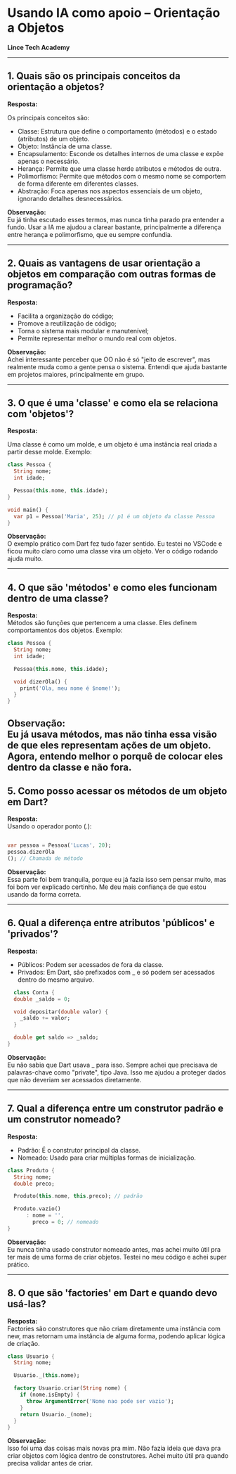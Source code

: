 # Usando IA como apoio – Orientação a Objetos

**Lince Tech Academy**

---

## 1. Quais são os principais conceitos da orientação a objetos?

**Resposta:**

Os principais conceitos são:

- Classe: Estrutura que define o comportamento (métodos) e o estado (atributos) de um objeto.
- Objeto: Instância de uma classe.
- Encapsulamento: Esconde os detalhes internos de uma classe e expõe apenas o necessário.
- Herança: Permite que uma classe herde atributos e métodos de outra.
- Polimorfismo: Permite que métodos com o mesmo nome se comportem de forma diferente em diferentes classes.
- Abstração: Foca apenas nos aspectos essenciais de um objeto, ignorando detalhes desnecessários.

**Observação:**  
Eu já tinha escutado esses termos, mas nunca tinha parado pra entender a fundo. Usar a IA me ajudou a clarear bastante,
principalmente a diferença entre herança e polimorfismo, que eu sempre confundia.

---

## 2. Quais as vantagens de usar orientação a objetos em comparação com outras formas de programação?

**Resposta:**

- Facilita a organização do código;
- Promove a reutilização de código;
- Torna o sistema mais modular e manutenível;
- Permite representar melhor o mundo real com objetos.

**Observação:**  
Achei interessante perceber que OO não é só "jeito de escrever", mas realmente muda como a gente pensa o sistema.
Entendi que ajuda bastante em projetos maiores, principalmente em grupo.

---

## 3. O que é uma 'classe' e como ela se relaciona com 'objetos'?

**Resposta:**

Uma classe é como um molde, e um objeto é uma instância real criada a partir desse molde. Exemplo:

```dart
class Pessoa {
  String nome;
  int idade;

  Pessoa(this.nome, this.idade);
}

void main() {
  var p1 = Pessoa('Maria', 25); // p1 é um objeto da classe Pessoa
}
```

**Observação:**  
O exemplo prático com Dart fez tudo fazer sentido. Eu testei no VSCode e ficou muito claro como uma classe vira um
objeto. Ver o código rodando ajuda muito.

---

## 4. O que são 'métodos' e como eles funcionam dentro de uma classe?

**Resposta:**  
Métodos são funções que pertencem a uma classe. Eles definem comportamentos dos objetos. Exemplo:

```dart
class Pessoa {
  String nome;
  int idade;

  Pessoa(this.nome, this.idade);

  void dizerOla() {
    print('Ola, meu nome é $nome!');
  }
}
```

**Observação:**  
Eu já usava métodos, mas não tinha essa visão de que eles representam ações de um objeto. Agora, entendo melhor o porquê
de colocar eles dentro da classe e não fora.
---

## 5. Como posso acessar os métodos de um objeto em Dart?

**Resposta:**  
Usando o operador ponto (.):

```dart

var pessoa = Pessoa('Lucas', 20);
pessoa.dizerOla
(); // Chamada de método
```

**Observação:**  
Essa parte foi bem tranquila, porque eu já fazia isso sem pensar muito, mas foi bom ver explicado certinho. Me deu mais
confiança de que estou usando da forma correta.

---

## 6. Qual a diferença entre atributos 'públicos' e 'privados'?

**Resposta:**

- Públicos: Podem ser acessados de fora da classe.
- Privados: Em Dart, são prefixados com _ e só podem ser acessados dentro do mesmo arquivo.

```dart
  class Conta {
  double _saldo = 0;

  void depositar(double valor) {
    _saldo += valor;
  }

  double get saldo => _saldo;
}
```

**Observação:**  
Eu não sabia que Dart usava _ para isso. Sempre achei que precisava de palavras-chave como "private", tipo Java. Isso me
ajudou a proteger dados que não deveriam ser acessados diretamente.

---

## 7. Qual a diferença entre um construtor padrão e um construtor nomeado?

**Resposta:**

- Padrão: É o construtor principal da classe.
- Nomeado: Usado para criar múltiplas formas de inicialização.

```dart
class Produto {
  String nome;
  double preco;

  Produto(this.nome, this.preco); // padrão

  Produto.vazio()
      : nome = '',
        preco = 0; // nomeado
}
```

**Observação:**  
Eu nunca tinha usado construtor nomeado antes, mas achei muito útil pra ter mais de uma forma de criar objetos. Testei
no meu código e achei super prático.

---

## 8. O que são 'factories' em Dart e quando devo usá-las?

**Resposta:**  
Factories são construtores que não criam diretamente uma instância com new, mas retornam uma instância de alguma forma,
podendo aplicar lógica de criação.

```dart
class Usuario {
  String nome;

  Usuario._(this.nome);

  factory Usuario.criar(String nome) {
    if (nome.isEmpty) {
      throw ArgumentError('Nome nao pode ser vazio');
    }
    return Usuario._(nome);
  }
}
```

**Observação:**  
Isso foi uma das coisas mais novas pra mim. Não fazia ideia que dava pra criar objetos com lógica dentro de
construtores. Achei muito útil pra quando precisa validar antes de criar.
